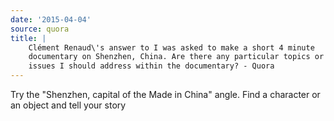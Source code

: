 ```yaml
---
date: '2015-04-04'
source: quora
title: |
    Clément Renaud\'s answer to I was asked to make a short 4 minute
    documentary on Shenzhen, China. Are there any particular topics or
    issues I should address within the documentary? - Quora
---
```


Try the \"Shenzhen, capital of the Made in China\" angle. Find a
character or an object and tell your story
